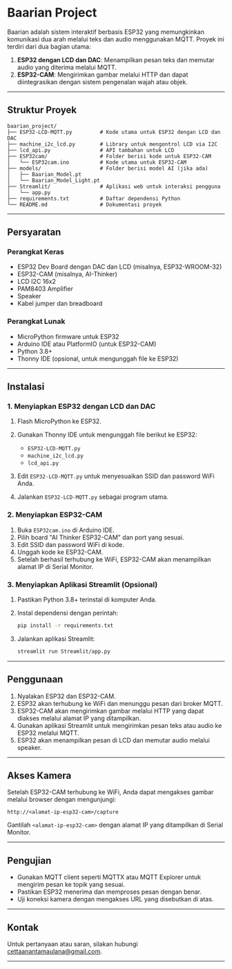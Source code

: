 # Baarian Project

Baarian adalah sistem interaktif berbasis ESP32 yang memungkinkan komunikasi dua arah melalui teks dan audio menggunakan MQTT. Proyek ini terdiri dari dua bagian utama:

1. **ESP32 dengan LCD dan DAC**: Menampilkan pesan teks dan memutar audio yang diterima melalui MQTT.
2. **ESP32-CAM**: Mengirimkan gambar melalui HTTP dan dapat diintegrasikan dengan sistem pengenalan wajah atau objek.

---

## Struktur Proyek

```
baarian_project/
├── ESP32-LCD-MQTT.py         # Kode utama untuk ESP32 dengan LCD dan DAC
├── machine_i2c_lcd.py        # Library untuk mengontrol LCD via I2C
├── lcd_api.py                # API tambahan untuk LCD
├── ESP32cam/                 # Folder berisi kode untuk ESP32-CAM
│   └── ESP32cam.ino          # Kode utama untuk ESP32-CAM
├── models/                   # Folder berisi model AI (jika ada)
│   ├── Baarian_Model.pt
│   └── Baarian_Model_Light.pt
├── Streamlit/                # Aplikasi web untuk interaksi pengguna
│   └── app.py
├── requirements.txt          # Daftar dependensi Python
└── README.md                 # Dokumentasi proyek
```

---

## Persyaratan

### Perangkat Keras

* ESP32 Dev Board dengan DAC dan LCD (misalnya, ESP32-WROOM-32)
* ESP32-CAM (misalnya, AI-Thinker)
* LCD I2C 16x2
* PAM8403 Amplifier
* Speaker
* Kabel jumper dan breadboard

### Perangkat Lunak

* MicroPython firmware untuk ESP32
* Arduino IDE atau PlatformIO (untuk ESP32-CAM)
* Python 3.8+
* Thonny IDE (opsional, untuk mengunggah file ke ESP32)

---

## Instalasi

### 1. Menyiapkan ESP32 dengan LCD dan DAC

1. Flash MicroPython ke ESP32.
2. Gunakan Thonny IDE untuk mengunggah file berikut ke ESP32:

   * `ESP32-LCD-MQTT.py`
   * `machine_i2c_lcd.py`
   * `lcd_api.py`
3. Edit `ESP32-LCD-MQTT.py` untuk menyesuaikan SSID dan password WiFi Anda.
4. Jalankan `ESP32-LCD-MQTT.py` sebagai program utama.

### 2. Menyiapkan ESP32-CAM

1. Buka `ESP32cam.ino` di Arduino IDE.
2. Pilih board "AI Thinker ESP32-CAM" dan port yang sesuai.
3. Edit SSID dan password WiFi di kode.
4. Unggah kode ke ESP32-CAM.
5. Setelah berhasil terhubung ke WiFi, ESP32-CAM akan menampilkan alamat IP di Serial Monitor.

### 3. Menyiapkan Aplikasi Streamlit (Opsional)

1. Pastikan Python 3.8+ terinstal di komputer Anda.
2. Instal dependensi dengan perintah:

   ```bash
   pip install -r requirements.txt
   ```
3. Jalankan aplikasi Streamlit:

   ```bash
   streamlit run Streamlit/app.py
   ```

---

## Penggunaan

1. Nyalakan ESP32 dan ESP32-CAM.
2. ESP32 akan terhubung ke WiFi dan menunggu pesan dari broker MQTT.
3. ESP32-CAM akan mengirimkan gambar melalui HTTP yang dapat diakses melalui alamat IP yang ditampilkan.
4. Gunakan aplikasi Streamlit untuk mengirimkan pesan teks atau audio ke ESP32 melalui MQTT.
5. ESP32 akan menampilkan pesan di LCD dan memutar audio melalui speaker.

---

## Akses Kamera

Setelah ESP32-CAM terhubung ke WiFi, Anda dapat mengakses gambar melalui browser dengan mengunjungi:

```
http://<alamat-ip-esp32-cam>/capture
```

Gantilah `<alamat-ip-esp32-cam>` dengan alamat IP yang ditampilkan di Serial Monitor.

---

## Pengujian

* Gunakan MQTT client seperti MQTTX atau MQTT Explorer untuk mengirim pesan ke topik yang sesuai.
* Pastikan ESP32 menerima dan memproses pesan dengan benar.
* Uji koneksi kamera dengan mengakses URL yang disebutkan di atas.

---

## Kontak

Untuk pertanyaan atau saran, silakan hubungi [cettaanantamaulana@gmail.com](cettaanantamaulana@gmail.com).

---
